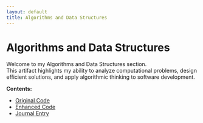 ```yaml
---
layout: default
title: Algorithms and Data Structures
---
```


# Algorithms and Data Structures

Welcome to my Algorithms and Data Structures section.  
This artifact highlights my ability to analyze computational problems, design efficient solutions, and apply algorithmic thinking to software development.

**Contents:**
- [Original Code](./original-code/)
- [Enhanced Code](./enhanced-code/)
- [Journal Entry](./journal.md)
